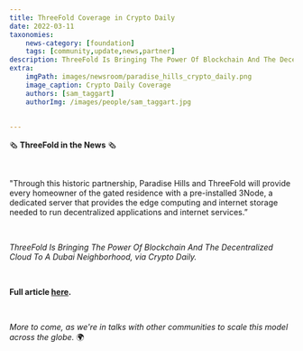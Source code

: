 ```yaml
---
title: ThreeFold Coverage in Crypto Daily
date: 2022-03-11
taxonomies:
    news-category: [foundation]
    tags: [community,update,news,partner]
description: ThreeFold Is Bringing The Power Of Blockchain And The Decentralized Cloud To A Dubai Neighborhood – via Crypto Daily.
extra:
    imgPath: images/newsroom/paradise_hills_crypto_daily.png
    image_caption: Crypto Daily Coverage
    authors: [sam_taggart]
    authorImg: /images/people/sam_taggart.jpg
    
    
---
```

🗞 **ThreeFold in the News** 🗞

<br/>

"Through this historic partnership, Paradise Hills and ThreeFold will provide every homeowner of the gated residence with a pre-installed 3Node, a dedicated server that provides the edge computing and internet storage needed to run decentralized applications and internet services.”

<br/>

*ThreeFold Is Bringing The Power Of Blockchain And The Decentralized Cloud To A Dubai Neighborhood, via Crypto Daily.*

<br/>

**Full article [here](https://cryptodaily.co.uk/2022/03/threefold-is-bringing-the-power-of-blockchain-and-the-decentralized-cloud-to-a-dubai-neighborhood).**

<br/>

*More to come, as we're in talks with other communities to scale this model across the globe.* 🌍